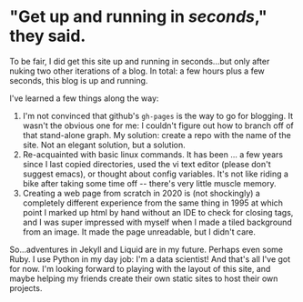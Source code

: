 # "Get up and running in *seconds*," they said.

To be fair, I did get this site up and running in seconds...but only after 
nuking two other iterations of a blog. In total: a few hours plus a few seconds, this blog is up and running.

I've learned a few things along the way:
1. I'm not convinced that github's `gh-pages` is the way to go for blogging. It wasn't the obvious one for me: I couldn't figure out how to branch off of that stand-alone graph. My solution: create a repo with the name of the site. Not an elegant solution, but a solution.
2. Re-acquainted with basic linux commands. It has been ... a few years since I last copied directories, used the vi text editor (please don't suggest emacs), or thought about config variables. It's not like riding a bike after taking some time off -- there's very little muscle memory.
3. Creating a web page from scratch in 2020 is (not shockingly) a completely different experience from the same thing in 1995 at which point I marked up html by hand without an IDE to check for closing tags, and I was super impressed with myself when I made a tiled background from an image. It made the page unreadable, but I didn't care.

So...adventures in Jekyll and Liquid are in my future. Perhaps even some Ruby. I use Python in my day job: I'm a data scientist! And that's all I've got for now. I'm looking forward to playing with the layout of this site, and maybe helping my friends create their own static sites to host their own projects.
